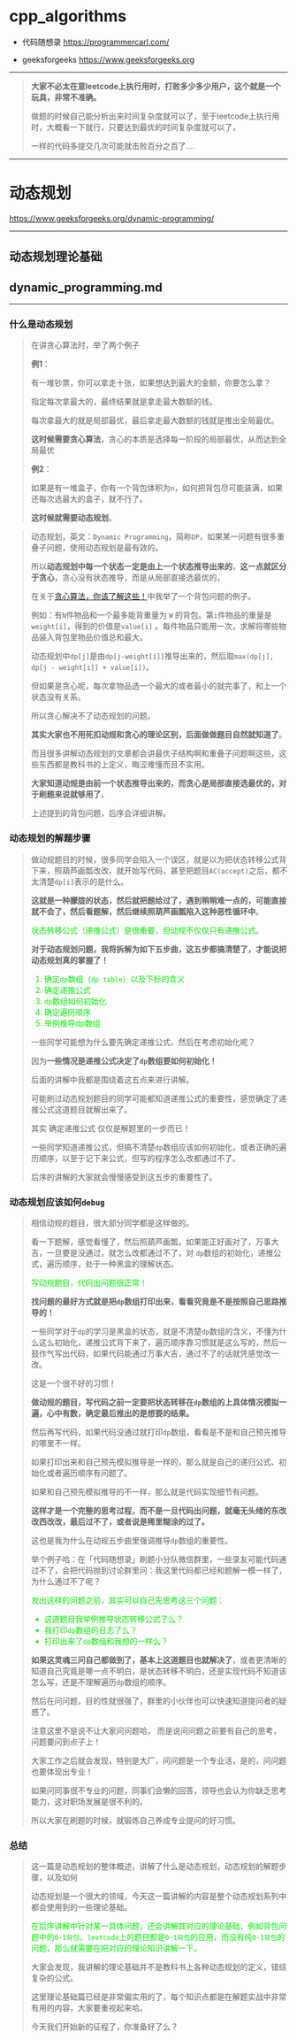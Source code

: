 # cpp_algorithms

* 代码随想录 https://programmercarl.com/

* geeksforgeeks https://www.geeksforgeeks.org

--------------------------------------------------------------------------------
> **大家不必太在意leetcode上执行用时，打败多少多少用户，这个就是一个玩具，非常不准确。**
> 
> 做题的时候自己能分析出来时间复杂度就可以了，至于leetcode上执行用时，大概看一下就行，只要达到最优的时间复杂度就可以了，
> 
> 一样的代码多提交几次可能就击败百分之百了....
--------------------------------------------------------------------------------

# 动态规划

https://www.geeksforgeeks.org/dynamic-programming/

--------------------------------------------------------------------------------

## 动态规划理论基础

## dynamic_programming.md

--------------------------------------------------------------------------------

### 什么是动态规划

> 在讲贪心算法时，举了两个例子
> 
> **例1**：
>
> 有一堆钞票，你可以拿走十张，如果想达到最大的金额，你要怎么拿？
>
> 指定每次拿最大的，最终结果就是拿走最大数额的钱。
>
> 每次拿最大的就是局部最优，最后拿走最大数额的钱就是推出全局最优。
>
> **这时候需要贪心算法**，贪心的本质是选择每一阶段的局部最优，从而达到全局最优
>
> **例2**： 
> 
> 如果是有一堆盒子，你有一个背包体积为`n`，如何把背包尽可能装满，如果还每次选最大的盒子，就不行了。
> 
> **这时候就需要动态规划**。
> 
> 



>
> 动态规划，英文：`Dynamic Programming`，简称`DP`，如果某一问题有很多重叠子问题，使用动态规划是最有效的。
> 
> 所以**动态规划中每一个状态一定是由上一个状态推导出来的**，**这一点就区分于贪心**，贪心没有状态推导，而是从局部直接选最优的，
>
> 在关于[贪心算法，你该了解这些！](https://programmercarl.com/%E8%B4%AA%E5%BF%83%E7%AE%97%E6%B3%95%E7%90%86%E8%AE%BA%E5%9F%BA%E7%A1%80.html)中我举了一个背包问题的例子。
> 
> 例如：有`N`件物品和一个最多能背重量为 `W` 的背包。第`i`件物品的重量是`weight[i]`，得到的价值是`value[i]` 。每件物品只能用一次，求解将哪些物品装入背包里物品价值总和最大。
> 
> 动态规划中`dp[j]`是由`dp[j-weight[i]]`推导出来的，然后取`max(dp[j], dp[j - weight[i]] + value[i])`。
>
> 但如果是贪心呢，每次拿物品选一个最大的或者最小的就完事了，和上一个状态没有关系。
>
> 所以贪心解决不了动态规划的问题。
>
> **其实大家也不用死扣动规和贪心的理论区别，后面做做题目自然就知道了**。
>
> 而且很多讲解动态规划的文章都会讲最优子结构啊和重叠子问题啊这些，这些东西都是教科书的上定义，晦涩难懂而且不实用。
>
> **大家知道动规是由前一个状态推导出来的，而贪心是局部直接选最优的，对于刷题来说就够用了**。
>
> 上述提到的背包问题，后序会详细讲解。
>
> 


### 动态规划的解题步骤

> 
> 做动规题目的时候，很多同学会陷入一个误区，就是以为把状态转移公式背下来，照葫芦画瓢改改，就开始写代码，甚至把题目`AC(accept)`之后，都不太清楚`dp[i]`表示的是什么。
>
> **这就是一种朦胧的状态，然后就把题给过了，遇到稍稍难一点的，可能直接就不会了，然后看题解，然后继续照葫芦画瓢陷入这种恶性循环中**。
>
> <font color="gree">状态转移公式（递推公式）是很重要，但动规不仅仅只有递推公式。</font>
> 
> **对于动态规划问题，我将拆解为如下五步曲，这五步都搞清楚了，才能说把动态规划真的掌握了！**
>
> <font color="gree">
> 
> 1. 确定`dp`数组（`dp table`）以及下标的含义
> 2. 确定递推公式
> 3. `dp`数组如何初始化
> 4. 确定遍历顺序
> 5. 举例推导dp数组
>
> </font>
> 
> 一些同学可能想为什么要先确定递推公式，然后在考虑初始化呢？
>
> 因为**一些情况是递推公式决定了`dp`数组要如何初始化！**
>
> 后面的讲解中我都是围绕着这五点来进行讲解。
>
> 可能刷过动态规划题目的同学可能都知道递推公式的重要性，感觉确定了递推公式这道题目就解出来了。
>
> 其实 确定递推公式 仅仅是解题里的一步而已！
>
> 一些同学知道递推公式，但搞不清楚`dp`数组应该如何初始化，或者正确的遍历顺序，以至于记下来公式，但写的程序怎么改都通过不了。
>
> 后序的讲解的大家就会慢慢感受到这五步的重要性了。
>
> 


### 动态规划应该如何`debug`

>
> 相信动规的题目，很大部分同学都是这样做的。
>
> 看一下题解，感觉看懂了，然后照葫芦画瓢，如果能正好画对了，万事大吉，一旦要是没通过，就怎么改都通过不了，对 `dp`数组的初始化，递推公式，遍历顺序，处于一种黑盒的理解状态。
> 
> <font color="gree">写动规题目，代码出问题很正常！</font>
>
> **找问题的最好方式就是把`dp`数组打印出来，看看究竟是不是按照自己思路推导的！**
>
> 一些同学对于`dp`的学习是黑盒的状态，就是不清楚`dp`数组的含义，不懂为什么这么初始化，递推公式背下来了，遍历顺序靠习惯就是这么写的，然后一鼓作气写出代码，如果代码能通过万事大吉，通过不了的话就凭感觉改一改。
>
> 这是一个很不好的习惯！
>
> **做动规的题目，写代码之前一定要把状态转移在`dp`数组的上具体情况模拟一遍，心中有数，确定最后推出的是想要的结果。**
>
> 然后再写代码，如果代码没通过就打印`dp`数组，看看是不是和自己预先推导的哪里不一样。
>
> 如果打印出来和自己预先模拟推导是一样的，那么就是自己的递归公式、初始化或者遍历顺序有问题了。
>
> 如果和自己预先模拟推导的不一样，那么就是代码实现细节有问题。
>
> **这样才是一个完整的思考过程，而不是一旦代码出问题，就毫无头绪的东改改西改改，最后过不了，或者说是稀里糊涂的过了。**
> 
> 这也是我为什么在动规五步曲里强调推导`dp`数组的重要性。
>
> 举个例子哈：在「代码随想录」刷题小分队微信群里，一些录友可能代码通过不了，会把代码抛到讨论群里问：我这里代码都已经和题解一模一样了，为什么通过不了呢？
>
> <font color="gree">
> 
> 发出这样的问题之前，其实可以自己先思考这三个问题：
>
> * 这道题目我举例推导状态转移公式了么？
> * 我打印`dp`数组的日志了么？
> * 打印出来了`dp`数组和我想的一样么？
>
> </font>
> 
> **如果这灵魂三问自己都做到了，基本上这道题目也就解决了**，或者更清晰的知道自己究竟是哪一点不明白，是状态转移不明白，还是实现代码不知道该怎么写，还是不理解遍历`dp`数组的顺序。
>
> 然后在问问题，目的性就很强了，群里的小伙伴也可以快速知道提问者的疑惑了。
>
> 注意这里不是说不让大家问问题哈， 而是说问问题之前要有自己的思考，问题要问到点子上！
>
> 大家工作之后就会发现，特别是大厂，问问题是一个专业活，是的，问问题也要体现出专业！
>
> 如果问同事很不专业的问题，同事们会懒的回答，领导也会认为你缺乏思考能力，这对职场发展是很不利的。
>
> 所以大家在刷题的时候，就锻炼自己养成专业提问的好习惯。
>
> 

### 总结

> 
> 这一篇是动态规划的整体概述，讲解了什么是动态规划，动态规划的解题步骤，以及如何 
>
> 动态规划是一个很大的领域，今天这一篇讲解的内容是整个动态规划系列中都会使用到的一些理论基础。
> 
> <font color="gree">在后序讲解中针对某一具体问题，还会讲解其对应的理论基础，例如背包问题中的`0-1背包`，`leetcode`上的题目都是`0-1背包`的应用，而没有纯`0-1背包`的问题，那么就需要在把对应的理论知识讲解一下。</font>
>
> 大家会发现，我讲解的理论基础并不是教科书上各种动态规划的定义，错综复杂的公式。
>
> 这里理论基础篇已经是非常偏实用的了，每个知识点都是在解题实战中非常有用的内容，大家要重视起来哈。
>
> 今天我们开始新的征程了，你准备好了么？
> 



























